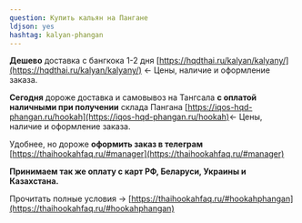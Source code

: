 ```yaml
---
question: Купить кальян на Пангане
ldjson: yes
hashtag: kalyan-phangan
---
```


**Дешево** доставка с бангкока 1-2 дня [https://hqdthai.ru/kalyan/kalyany/](https://hqdthai.ru/kalyan/kalyany/) <- Цены, наличие и оформление заказа.

**Сегодня** дороже доставка и самовывоз на Тангсала **с оплатой наличными при получении** склада Пангана [https://iqos-hqd-phangan.ru/hookah](https://iqos-hqd-phangan.ru/hookah)<- Цены, наличие и оформление заказа.

Удобнее, но дороже **оформить заказ в телеграм** [https://thaihookahfaq.ru/#manager](https://thaihookahfaq.ru/#manager)

**Принимаем так же оплату с карт РФ, Беларуси, Украины и Казахстана.**

Прочитать полные условия -> [https://thaihookahfaq.ru/#hookahphangan](https://thaihookahfaq.ru/#hookahphangan)
